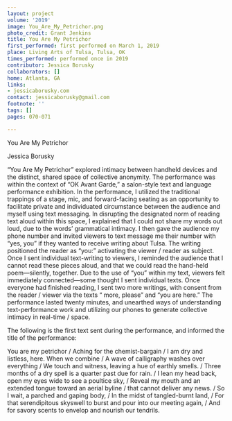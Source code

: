 ```yaml
---
layout: project
volume: '2019'
image: You_Are_My_Petrichor.png
photo_credit: Grant Jenkins
title: You Are My Petrichor
first_performed: first performed on March 1, 2019
place: Living Arts of Tulsa, Tulsa, OK
times_performed: performed once in 2019
contributor: Jessica Borusky
collaborators: []
home: Atlanta, GA
links:
- jessicaborusky.com
contact: jessicaborusky@gmail.com
footnote: ''
tags: []
pages: 070-071

---
```


You Are My Petrichor

Jessica Borusky

“You Are My Petrichor” explored intimacy between handheld devices and the distinct, shared space of collective anonymity. The performance was within the context of “OK Avant Garde,” a salon-style text and language performance exhibition. In the performance, I utilized the traditional trappings of a stage, mic, and forward-facing seating as an opportunity to facilitate private and individuated circumstance between the audience and myself using text messaging. In disrupting the designated norm of reading text aloud within this space, I explained that I could not share my words out loud, due to the words’ grammatical intimacy. I then gave the audience my phone number and invited viewers to text message me their number with “yes, you” if they wanted to receive writing about Tulsa. The writing positioned the reader as “you:” activating the viewer / reader as subject. Once I sent individual text-writing to viewers, I reminded the audience that I cannot read these pieces aloud, and that we could read the hand-held poem—silently, together. Due to the use of “you” within my text, viewers felt immediately connected—some thought I sent individual texts. Once everyone had finished reading, I sent two more writings, with consent from the reader / viewer via the texts “ more, please” and “you are here.” The performance lasted twenty minutes, and unearthed ways of understanding text-performance work and utilizing our phones to generate collective intimacy in real-time / space.

The following is the first text sent during the performance, and informed the title of the performance:

You are my petrichor / Aching for the chemist-bargain / I am dry and listless, here. When we combine / A wave of calligraphy washes over everything / We touch and witness, leaving a hue of earthly smells. / Three months of a dry spell is a quarter past due for rain. / I lean my head back, open my eyes wide to see a poultice sky, / Reveal my mouth and an extended tongue toward an aerial byline / that cannot deliver any news. / So I wait, a parched and gaping body, / In the midst of tangled-burnt land, / For that serendipitous skyswell to burst and pour into our meeting again, / And for savory scents to envelop and nourish our tendrils.
